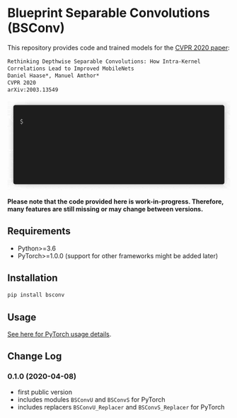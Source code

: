 Blueprint Separable Convolutions (BSConv)
=========================================

This repository provides code and trained models for the [CVPR 2020 paper](https://arxiv.org/abs/2003.13549v2):

    Rethinking Depthwise Separable Convolutions: How Intra-Kernel Correlations Lead to Improved MobileNets
    Daniel Haase*, Manuel Amthor*
    CVPR 2020
    arXiv:2003.13549

![Demo GIF](demo.gif)

**Please note that the code provided here is work-in-progress. Therefore, many features are still missing or may change between versions.**

Requirements
------------

* Python>=3.6
* PyTorch>=1.0.0 (support for other frameworks might be added later)

Installation
------------

```bash
pip install bsconv
```

Usage
-----

[See here for PyTorch usage details](bsconv/pytorch/README.md).


Change Log
----------

### 0.1.0 (2020-04-08)

* first public version
* includes modules `BSConvU` and `BSConvS` for PyTorch
* includes replacers `BSConvU_Replacer` and `BSConvS_Replacer` for PyTorch
